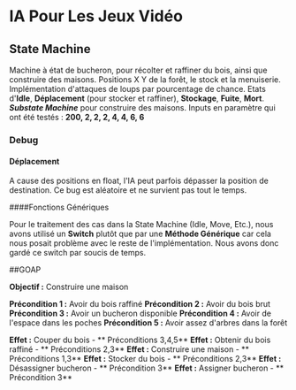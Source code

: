 # IA Pour Les Jeux Vidéo

## State Machine

Machine à état de bucheron, pour récolter et raffiner du bois, ainsi que construire des maisons.
Positions X Y de la forêt, le stock et la menuiserie.
Implémentation d'attaques de loups par pourcentage de chance.
Etats d'**Idle**, **Déplacement** (pour stocker et raffiner), **Stockage**, **Fuite**, **Mort**.
**_Substate Machine_** pour construire des maisons.
Inputs en paramètre qui ont été testés : **200, 2, 2, 2, 4, 4, 6, 6**

### Debug 

#### Déplacement

A cause des positions en float, l'IA peut parfois dépasser la position de destination.
Ce bug est aléatoire et ne survient pas tout le temps.

####Fonctions Génériques

Pour le traitement des cas dans la State Machine (Idle, Move, Etc.), nous avons utilisé un **Switch**
plutôt que par une **Méthode Générique** car cela nous posait problème avec le reste de l'implémentation.
Nous avons donc gardé ce switch par soucis de temps.

##GOAP

**Objectif :** Construire une maison

**Précondition 1 :** Avoir du bois raffiné
**Précondition 2 :** Avoir du bois brut
**Précondition 3 :** Avoir un bucheron disponible
**Précondition 4 :** Avoir de l'espace dans les poches
**Précondition 5 :** Avoir assez d'arbres dans la forêt

**Effet :** Couper du bois - ** Préconditions 3,4,5**
**Effet :** Obtenir du bois raffiné - ** Préconditions 2,3**
**Effet :** Construire une maison - ** Préconditions 1,3**
**Effet :** Stocker du bois - ** Préconditions 2,3**
**Effet :** Désassigner bucheron - ** Précondition 3**
**Effet :** Assigner bucheron - ** Précondition 3**
